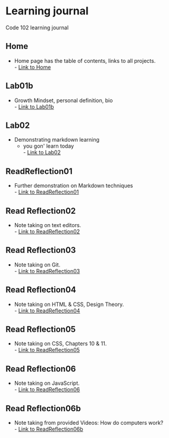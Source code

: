 # Learning journal
Code 102 learning journal

## Home
- Home page has the table of contents, links to all projects. 
<br>  - [Link to Home](./Home.md)

## Lab01b
- Growth Mindset, personal definition, bio
<br>  - [Link to Lab01b](./Lab01b.md)

## Lab02
- Demonstrating markdown learning
  - you gon' learn today
  <br>- [Link to Lab02](./Lab02.md)

## ReadReflection01
- Further demonstration on Markdown techniques
<br> - [Link to ReadReflection01](./ReadReflection01.md)

## Read Reflection02
- Note taking on text editors. <br> - [Link to ReadReflection02](./ReadReflection02.md)

## Read Reflection03
- Note taking on Git. <br> - [Link to ReadReflection03](./ReadReflection03.md)

## Read Reflection04
- Note taking on HTML & CSS, Design Theory. <br> - [Link to ReadReflection04](./ReadReflection04.md)

## Read Reflection05
- Note taking on CSS, Chapters 10 & 11. <br> - [Link to ReadReflection05](./ReadReflection05.md)

## Read Reflection06
- Note taking on JavaScript. <br> - [Link to ReadReflection06](./ReadReflection06.md)

## Read Reflection06b
- Note taking from provided Videos: How do computers work? <br> - [Link to ReadReflection06b](./ReadReflection06b.md)
